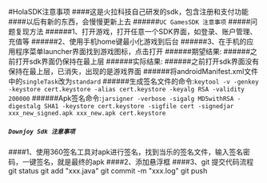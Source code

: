 #HolaSDK注意事项
####这是火拉科技自己研发的sdk，包含注册和支付功能
####以后有新的东西，会慢慢更新上去
######```UC GamesSDK 注意事项```
#####问题复现方法
######1、打开游戏，打开任意一个SDK界面，如登录、账户管理、充值等
######2、使用手机home键最小化游戏到后台
######3、在手机的应用程序菜单launcher界面找到游戏图标，点击打开
######期望结果:
######之前打开sdk界面仍保持在最上层
######实际结果:
######之前打开sdk界面没有保持在最上层，已消失，出现的是游戏界面
######将androidManifest.xml文件中的```singleTask```改为```standard```
######生成签名文件的命令:```keytool -v -genkey -keystore cert.keystore -alias cert.keystore -keyalg RSA -validity 200000```
######Apk签名命令:```jarsigner -verbose -sigalg MD5withRSA -digestalg SHA1 -keystore cert.keystore -sigfile cert -signedjar xxx_new_signed.apk xxx_new.apk cert.keystore```
##### ```Downjoy Sdk 注意事项```
####1、使用360签名工具对apk进行签名，找到当乐的签名文件，输入签名密码，一键签名，就是最终的apk
####2、添加悬浮框
####3、git 提交代码流程 git status   git add "xxx.java" git commit -m "xxx.log" git push

